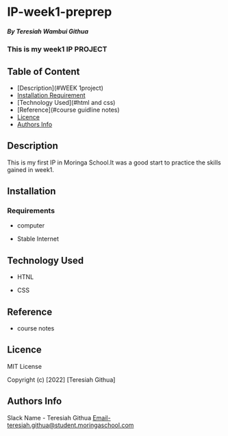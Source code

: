 # IP-week1-preprep

##### By Teresiah Wambui Githua
### This is my week1 IP PROJECT

## Table of Content

+ [Description](#WEEK 1project)
+ [Installation Requirement](#Installation)
+ [Technology Used](#html and css)
+ [Reference](#course guidline notes)
+ [Licence](#MIT)
+ [Authors Info](#teresiah.githua@student.moringaschool.com)

## Description
<p>This is my first IP in Moringa School.It was a good start to practice the skills gained in week1.</p>

## Installation

### Requirements

* computer

* Stable Internet

## Technology Used
* HTNL 

* CSS 

## Reference
* course notes

## Licence

MIT License

Copyright (c) [2022] [Teresiah Githua]


## Authors Info

Slack Name - Teresiah Githua
Email-teresiah.githua@student.moringaschool.com


